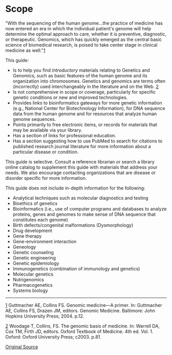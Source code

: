 # Scope

"With the sequencing of the human genome…the practice of medicine has now entered an era in which the individual patient's genome will help determine the optimal approach to care, whether it is preventive, diagnostic, or therapeutic. Genomics, which has quickly emerged as the central basic science of biomedical research, is poised to take center stage in clinical medicine as well."[1]

This guide:

* Is to help you find _introductory_ materials relating to Genetics and Genomics, such as basic features of the human genome and its organization into chromosomes. Genetics and genomics are terms often (incorrectly) used interchangeably in the literature and on the Web. [2]
* Is not comprehensive in scope or coverage, particularly for specific genetic conditions or new and improved technologies.
* Provides links to bioinformatics gateways for more genetic information (e.g., National Center for Biotechnology Information), for DNA sequence data from the human genome and for resources that analyze human genome sequences.
* Points primarily to free electronic items, or records for materials that may be available via your library.
* Has a section of links for professional education.
* Has a section suggesting how to use PubMed to search for citations to published research journal literature for more information about a particular disease or condition.

This guide is selective. Consult a reference librarian or search a library online catalog to supplement this guide with materials that address your needs. We also encourage contacting organizations that are disease or disorder specific for more information.

This guide does not include in-depth information for the following:

* Analytical techniques such as molecular diagnostics and testing
* Bioethics of genetics
* Bioinformatics (i.e., use of computer programs and databases to analyze proteins, genes and genomes to make sense of DNA sequence that constitutes each genome)
* Birth defects/congenital malformations (Dysmorphology)
* Drug development
* Gene therapy
* Gene-environment interaction
* Geneology
* Genetic counseling
* Genetic engineering
* Genetic epidemiology
* Immunogenetics (combination of immunology and genetics)
* Molecular genetics
* Nutrigenomics
* Pharmacogenetics
* Systems biology



* * *

[1] Guttmacher AE, Collins FS. Genomic medicine—A primer. In: Guttmacher AE, Collins FS, Drazen JM, editors. Genomic Medicine. Baltimore: John Hopkins University Press; 2004. p.12.

[2] Woodage T, Collins, FS. The genomic basis of medicine. In: Warrell DA, Cox TM, Firth JD, editors. Oxford Textbook of Medicine. 4th ed. Vol. 1. Oxford: Oxford University Press; c2003. p.81.

[1]: /services/Subject_Guides/druginformation/specialaudiencesoruses/veterinarymedicine/index.html
[2]: /services/Subject_Guides/geneticsandgenomics/definitions/index.html

[Original Source](http://www.nlm.nih.gov/services/Subject_Guides/geneticsandgenomics/index.html "Permalink to Scope")


  